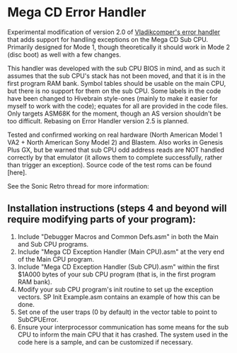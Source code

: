 # Mega CD Error Handler
Experimental modification of version 2.0 of [Vladikcomper's error handler](https://github.com/vladikcomper/md-modules) that adds support for handling exceptions on the Mega CD Sub CPU. Primarily designed for Mode 1, though theoretically it should work in Mode 2 (disc boot) as well with a few changes. 

This handler was developed with the sub CPU BIOS in mind, and as such it assumes that the sub CPU's stack has not been moved, and that it is in the first program RAM bank. Symbol tables should be usable on the main CPU, but there is no support for them on the sub CPU. Some labels in the code have been changed to Hivebrain style-ones (mainly to make it easier for myself to work with the code); equates for all are provided in the code files. Only targets ASM68K for the moment, though an AS version shouldn't be too difficult. Rebasing on Error Handler version 2.5 is planned.

Tested and confirmed working on real hardware (North American Model 1 VA2 + North American Sony Model 2) and Blastem. Also works in Genesis Plus GX, but be warned that sub CPU odd address reads are NOT handled correctly by that emulator (it allows them to complete successfully, rather than trigger an exception).
Source code of the test roms can be found [here].

See the Sonic Retro thread for more information: 

## Installation instructions (steps 4 and beyond will require modifying parts of your program):

1. Include "Debugger Macros and Common Defs.asm" in both the Main and Sub CPU programs.
2. Include "Mega CD Exception Handler (Main CPU).asm" at the very end of the Main CPU program.
3. Include "Mega CD Exception Handler (Sub CPU).asm" within the first $1A000 bytes of your sub CPU program (that is, in the first program RAM bank).
4. Modify your sub CPU program's init routine to set up the exception vectors. SP Init Example.asm contains an example of how this can be done.
5. Set one of the user traps (0 by default) in the vector table to point to SubCPUError.
6. Ensure your interprocessor communication has some means for the sub CPU to inform the main CPU that it has crashed. The system used in the code here is a sample, and can be customized if necessary.
